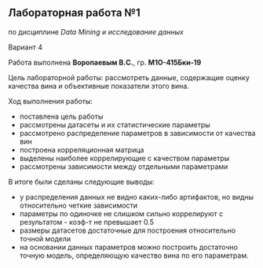 ## Лабораторная работа №1
по дисциплине *Data Mining и исследование данных*

Вариант 4

Работа выполнена **Воропаевым В.C.**, гр. **М1О-415Бки-19**

Цель лабораторной работы: рассмотреть данные, содержащие оценку качества вина и объективные показатели этого вина. 

Ход выполнения работы:
 - поставлена цель работы
 - рассмотрены датасеты и их статистические параметры
 - рассмотрено распределение параметров в зависимости от качества вин
 - построена корреляционная матрица
 - выделены наиболее коррелирующие с качеством параметры
 - рассмотрены зависимости между отдельными параметрами

В итоге были сделаны следующие выводы:
 - у распределения данных не видно каких-либо артифактов, но видны относительно четкие зависимости
 - параметры по одиночке не слишком сильно коррелируют с результатом - коэф-т не превышает 0.5
 - размеры датасетов достаточные для построения относительно точной модели
 - на основании данных параметров можно построить достаточно точную модель, определяющую качество вина по его параметрам.